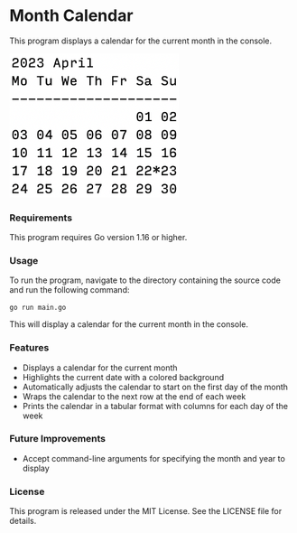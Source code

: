 # Month Calendar
This program displays a calendar for the current month in the console.

<img src="screenshot.png" alt="month calendar screenshot" width="300"/>

### Requirements
This program requires Go version 1.16 or higher.
### Usage
To run the program, navigate to the directory containing the source code and run the following command:
```shell
go run main.go
```
This will display a calendar for the current month in the console.
### Features
* Displays a calendar for the current month
* Highlights the current date with a colored background
* Automatically adjusts the calendar to start on the first day of the month
* Wraps the calendar to the next row at the end of each week
* Prints the calendar in a tabular format with columns for each day of the week

### Future Improvements
* Accept command-line arguments for specifying the month and year to display

### License
This program is released under the MIT License. See the LICENSE file for details.
